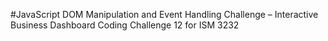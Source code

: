 #JavaScript DOM Manipulation and Event Handling Challenge – Interactive Business Dashboard
Coding Challenge 12 for ISM 3232